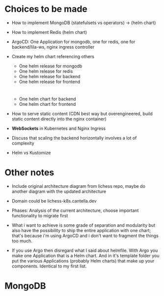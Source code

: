 # Choices to be made

- How to implement MongoDB (statefulsets vs operators) -> (helm chart)
- How to implement Redis (helm chart)
- ArgoCD: One Application for mongodb, one for redis, one for backend/lila-ws, nginx ingress controller
- Create my helm chart referencing others
    - One helm release for mongodb
    - One helm release for redis
    - One helm release for backend
    - One helm release for frontend
    #
    - One helm chart for backend
    - One helm chart for frontend
- How to serve static content (CDN best way but overengineered, build static content directly into the nginx container)
- **WebSockets** in Kubernetes and Nginx Ingress
- Discuss that scaling the backend horizontally involves a lot of complexity

- Helm vs Kustomize

# Other notes

- Include original architecture diagram from lichess repo, maybe do another diagram with the updated architecture

- Domain could be lichess-k8s.cantella.dev

- Phases: Analysis of the current architecture, choose important functionality to migrate first

- What i want to achieve is some grade of separation and modularity but also have the possibility to ship the entire application with one chart; that's because i'm using ArgoCD and i don't want to fragment the things too much.

- If you use Argo then disregard what I said about helmfile. With Argo you make one Application that is a Helm chart. And in it's template folder you put the various Applications (probably Helm charts) that make up your components. Identical to my first list.

# MongoDB

